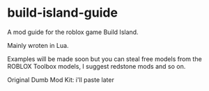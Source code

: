 # build-island-guide
A mod guide for the roblox game Build Island.

Mainly wroten in Lua.

Examples will be made soon but you can steal free models from the ROBLOX Toolbox models, I suggest redstone mods and so on.

Original Dumb Mod Kit: i'll paste later
